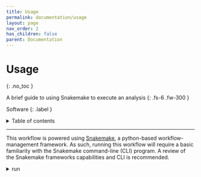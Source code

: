 ```yaml
---
title: Usage
permalink: documentation/usage
layout: page
nav_order: 2
has_children: false
parent: Documentation
---
```


# Usage
{: .no_toc }

A brief guide to using Snakemake to execute an analysis
{: .fs-6 .fw-300 }

Software
{: .label }



<details markdown="block">
  <summary>
    Table of contents
  </summary>
  {: .text-delta }
1. TOC
{:toc}
</details>

---

This workflow is powered using [Snakemake](https://snakemake.readthedocs.io/en/stable/), a python-based workflow-management framework. As such, running this workflow will require a basic familiarity with the Snakemake command-line (CLI) program. A review of the Snakemake frameworks capabilities and CLI is recommended.

<details markdown="block">
    <summary>run</summary>

```bash
snakemake -c24 
```
</details>

<!-- understanding of Snakemake and their underlying philosophy around managing and running workflow/pipelines. -->

<!-- 
## DAG

Each <code>rule</code> or <code>checkpoint</code> in this or any connected workflow(s) is defined as a collection of properties, declaring various properties associated with the <code>rule</code>/<code>checkpoint</code>. 

By understanding which <code>rule</code>/<code>checkpoint</code> produces a given output, and which <code>rule</code>/<code>checkpoint</code> consumes that output as its input, Snakemake is able to chain together the <code>rule</code>/<code>checkpoint</code> and determine the order in which these pieces of code should be executed. Snakemake constructs a  directed-acyclic-graph (DAG) at runtime, using the input and output dependencies declared by each <code>rule</code>/<code>checkpoint</code> available in this or any connected workflows to align them and construct a dependency chain.

As a result of this approach, it is theoretically possible to declare complex DAGs where entire segments of the DAG are never run, or are only run under spesific circumstances. It is then also not out of the question to end up with a DAG which contains unconnected clouds of rules, which raises several questions regarding the handling of large, complex trees of rules.

<b>Snakemake addresses this issue by working backwards from a requested file, building the DAG around that file.</b> This is doen by building the DAG, using the requested file as the termination point of the DAG, and connecting rules to the growing chain of rules until it can map all rule-execution inputs to files available on-hand (i.e. input files or non-stale files from prior run). What this means is that when a Snakemake workflow is executed, requested output files need to be provided to give Snakemake as an anchor-point from which to construct the DAG. It is possible to declare default outputs in a rule from the workflow (titled <code>all</code> by and annotated with a flag marking it as default). This <code>all</code> rule provides an overridable list of standard files to generate when the execution command is run without explicit file requests.

While suitable for all default uses, users may want to re-generate specific reports. This can be done by requesting the file as a positional argument in the Snakemake command. -->